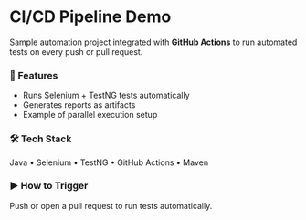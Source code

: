 # CI/CD Pipeline Demo

Sample automation project integrated with **GitHub Actions** to run automated tests on every push or pull request.

### 🚀 Features
- Runs Selenium + TestNG tests automatically
- Generates reports as artifacts
- Example of parallel execution setup

### 🛠 Tech Stack
Java • Selenium • TestNG • GitHub Actions • Maven

### ▶ How to Trigger
Push or open a pull request to run tests automatically.
